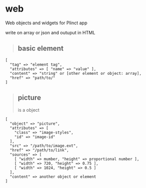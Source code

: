 # web
Web objects and widgets for Plinct app

write on array or json and outuput in HTML

>## basic element
```
[ 
  "tag" => "element tag", 
  "attributes" => [ "name" => "value" ], 
  "content" => "string" or [other element or object: array], 
  "href" => "path/to/" 
]
```

>## picture
> is a object
```
[
  "object" => "picture",
  "attributes" => [
    "class" => "image-styles",
    "id" => "image-id"
  ],
  "src" => "/path/to/image.ext",
  "href" => "/path/to/link",
  "sources" => [
    [ "width" => mumber, "height" => proportional number ],
    [ "width" => 720, "height" => 0.75 ],
    [ "width" => 1024, "height" => 0.5 ]
  ],
  "content" => another object or element
]
```
  

